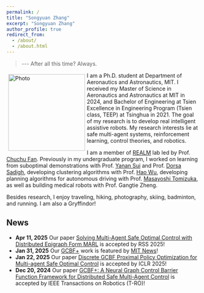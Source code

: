 ```yaml
---
permalink: /
title: "Songyuan Zhang"
excerpt: "Songyuan Zhang"
author_profile: true
redirect_from: 
  - /about/
  - /about.html
---
```


> --- After all this time? Always.

<p>
  <img src="https://syzhang092218-source.github.io/files/syzhang.jpg?raw=true" alt="Photo" style="width: 200px;" hspace="5" vspace="5" align="left"/> 
  I am a Ph.D. student at Department of Aeronautics and Astronautics, MIT. I received my Master of Science in Aeronautics and Astronautics at MIT in 2024, and Bachelor of Engineering at Tsien Excellence in Engineering Program (Tsien class, TEEP) at Tsinghua in 2021. The goal of my research is to develop real intelligent assistive robots. My research interests lie at safe multi-agent systems, reinforcement learning, control theories, and robotics.
</p>


I am a member of [REALM](http://realm.mit.edu/) lab led by Prof. [Chuchu Fan](https://chuchu.mit.edu/). Previously in my undergraduate program, I worked on learning from suboptimal demonstrations with Prof. [Yanan Sui](https://www.yanansui.com/) and Prof. [Dorsa Sadigh](https://dorsa.fyi/), developing clustering algorithms with Prof. [Hao Wu](https://haowu1983.github.io/), developing planning algorithms for autonomous driving with Prof. [Masayoshi Tomizuka](https://msc.berkeley.edu/people/tomizuka.html), as well as building medical robots with Prof. Gangtie Zheng. 

Besides research, I enjoy traveling, hiking, photography, skiing, badminton, and running. I am also a Gryffindor!



## News

- **Apr 11, 2025** Our paper [Solving Multi-Agent Safe Optimal Control with Distributed Epigraph Form MARL](https://mit-realm.github.io/def-marl/) is accepted by RSS 2025!
- **Jan 31, 2025** Our [GCBF+](https://mit-realm.github.io/gcbfplus/) work is featured by [MIT News](https://news.mit.edu/2025/mit-engineers-help-multirobot-systems-stay-safety-zone-0131)! 
- **Jan 22, 2025** Our paper [Discrete GCBF Proximal Policy Optimization for Multi-agent Safe Optimal Control](https://mit-realm.github.io/dgppo/) is accepted by ICLR 2025!
- **Dec 20, 2024** Our paper [GCBF+: A Neural Graph Control Barrier Function Framework for Distributed Safe Multi-Agent Control](https://mit-realm.github.io/gcbfplus/) is accepted by IEEE Transactions on Robotics (T-RO)!
<!-- - **Mar 28, 2024** Our paper [Learning to Stabilize High-dimensional Unknown Systems Using Lyapunov-guided Exploration](https://mit-realm.github.io/lyge-website/) is accepted by L4DC 2024!
- **Mar 21, 2024** Our survey paper [Learning Safe Control for Multi-Robot Systems: Methods, Verification, and Open Challenges](https://www.sciencedirect.com/science/article/abs/pii/S1367578824000178) is accepted by Annual Reviews in Control! -->
<!-- - **Aug 30, 2023**: Our paper [Neural Graph Control Barrier Functions Guided Distributed Collision-avoidance Multi-agent Control](https://mit-realm.github.io/gcbf-website/) is accepted by CoRL 2023! -->
<!-- - **Aug 16, 2023**: Our paper [Physics-Informed, Safety and Stability Certified Neural Control for Uncertain Networked Microgrids](https://ieeexplore.ieee.org/stamp/stamp.jsp?arnumber=10233047) is accepted by IEEE-SG! -->
<!-- - **Mar 15, 2023**: Our paper [Compositional Neural Certificates for Networked Dynamical Systems](https://mit-realm.github.io/neuriss-website/) is accepted by L4DC 2023! -->
<!-- - **Sep 28, 2021**: Our paper [Confidence-Aware Imitation Learning from Demonstrations with Varying Optimality](https://sites.google.com/view/cail/)" is accepted by NeurIPS 2021!  -->
<!-- - **Aug 27, 2021**: First day in our lab at MIT physically! -->
<!-- - **Feb 23, 2021**: I received an offer from MIT! -->
